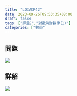 ```yaml
---
title: "LOIACP42"
date: 2023-09-26T09:53:35+08:00
draft: false
tags: ["評量2","對數與對數律(1)"]
categories: ["數學"]
---
```

<!--more-->

## 問題
<img src="/posts/solution/LOIACP42-q.png">

## 詳解
<img src="/posts/solution/LOIACP42-sol.png">

